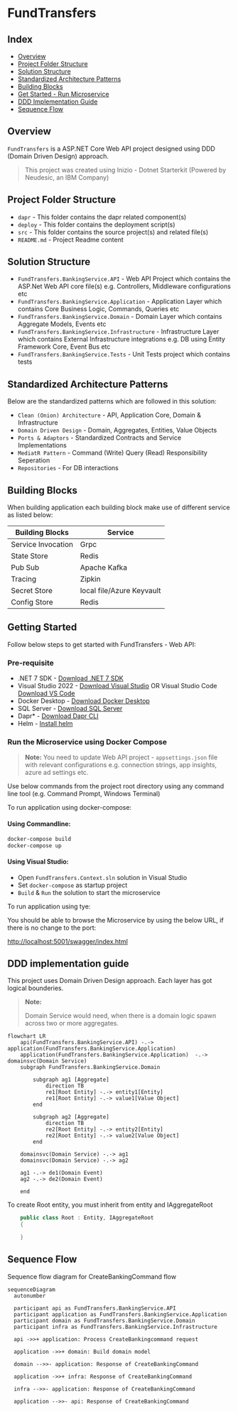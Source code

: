 # FundTransfers

## Index

- [Overview](#overview)
- [Project Folder Structure](#project-folder-structure)
- [Solution Structure](#solution-structure)
- [Standardized Architecture Patterns](#standardized-architecture-patterns)
- [Building Blocks](#building-blocks)
- [Get Started - Run Microservice](#getting-started)
- [DDD Implementation Guide](#ddd-implementation-guide)
- [Sequence Flow](#sequence-flow)

## Overview

`FundTransfers` is a ASP.NET Core Web API project designed using DDD (Domain Driven Design) approach.

> This project was created using Inizio - Dotnet Starterkit (Powered by Neudesic, an IBM Company)

## Project Folder Structure
- `dapr` - This folder contains the dapr related component(s)
- `deploy` - This folder contains the deployment script(s)
- `src` - This folder contains the source project(s) and related file(s)
- `README.md` - Project Readme content

## Solution Structure
- `FundTransfers.BankingService.API` - Web API Project which contains the ASP.Net Web API core file(s) e.g. Controllers, Middleware configurations etc
- `FundTransfers.BankingService.Application` - Application Layer which contains Core Business Logic, Commands, Queries etc
- `FundTransfers.BankingService.Domain` - Domain Layer which contains Aggregate Models, Events etc
- `FundTransfers.BankingService.Infrastructure` - Infrastructure Layer which contains External Infrastructure integrations e.g. DB using Entity Framework Core, Event Bus etc
- `FundTransfers.BankingService.Tests` - Unit Tests project which contains tests

## Standardized Architecture Patterns

Below are the standardized patterns which are followed in this solution:
- `Clean (Onion) Architecture` - API, Application Core, Domain & Infrastructure
- `Domain Driven Design` - Domain, Aggregates, Entities, Value Objects
- `Ports & Adaptors` - Standardized Contracts and Service Implementations
- `MediatR Pattern` - Command (Write) Query (Read) Responsibility Seperation
- `Repositories` - For DB interactions

## Building Blocks

When building application each building block make use of different service as listed below:

| Building Blocks    | Service                   |
|--------------------|---------------------------|
| Service Invocation | Grpc                 |
| State Store        | Redis                     |
| Pub Sub            | Apache Kafka                     |
| Tracing            | Zipkin                    |
| Secret Store       | local file/Azure Keyvault |
| Config Store       | Redis                     |

## Getting Started

Follow below steps to get started with FundTransfers - Web API:

### Pre-requisite
- .NET 7 SDK - [Download .NET 7 SDK](https://dotnet.microsoft.com/en-us/download/dotnet/7.0)
- Visual Studio 2022 - [Download Visual Studio](https://visualstudio.microsoft.com/vs/) OR Visual Studio Code [Download VS Code](https://code.visualstudio.com/download)
- Docker Desktop - [Download Docker Desktop](https://www.docker.com/products/docker-desktop/)
- SQL Server - [Download SQL Server](https://microsoft.com/en-in/sql-server/sql-server-downloads)
- Dapr* - [Download Dapr CLI](https://docs.dapr.io/getting-started/install-dapr-cli/)
- Helm - [Install helm](https://helm.sh/docs/intro/install/)
    
### Run the Microservice using Docker Compose

> **Note:** You need to update Web API project - `appsettings.json` file with relevant configurations e.g. connection strings, app insights, azure ad settings etc.

Use below commands from the project root directory using any command line tool (e.g. Command Prompt, Windows Terminal)

To run application using docker-compose:

#### Using Commandline:

```powershell
docker-compose build
docker-compose up
```

#### Using Visual Studio:

- Open `FundTransfers.Context.sln` solution in Visual Studio
- Set `docker-compose` as startup project
- `Build` & `Run` the solution to start the microservice


To run application using tye:


You should be able to browse the Microservice by using the below URL, if there is no change to the port:

[http://localhost:5001/swagger/index.html](http://localhost:5001/swagger/index.html)


## DDD implementation guide

This project uses Domain Driven Design approach. Each layer has got logical bounderies.
 
>  **Note:**
> 
>  Domain Service would need, when there is a domain logic spawn across two or more aggregates.
    
```mermaid
flowchart LR
    api(FundTransfers.BankingService.API) -.-> application(FundTransfers.BankingService.Application)  
    application(FundTransfers.BankingService.Application)  -.-> domainsvc(Domain Service)        
    subgraph FundTransfers.BankingService.Domain  
    
        subgraph ag1 [Aggregate]
            direction TB
            re1[Root Entity] -.-> entity1[Entity]          
            re1[Root Entity] -.-> value1[Value Object]
        end
    
        subgraph ag2 [Aggregate]
            direction TB
            re2[Root Entity] -.-> entity2[Entity]          
            re2[Root Entity] -.-> value2[Value Object]
        end
    
    domainsvc(Domain Service) -.-> ag1
    domainsvc(Domain Service) -.-> ag2
    
    ag1 -.-> de1(Domain Event)
    ag2 -.-> de2(Domain Event)
    
    end
```

To create Root entity, you must inherit from entity and IAggregateRoot
```csharp    
    public class Root : Entity, IAggregateRoot
    {

    }
```

## Sequence Flow

 Sequence flow diagram for CreateBankingCommand flow 

```mermaid
sequenceDiagram
  autonumber

  participant api as FundTransfers.BankingService.API 
  participant application as FundTransfers.BankingService.Application 
  participant domain as FundTransfers.BankingService.Domain
  participant infra as FundTransfers.BankingService.Infrastructure

  api ->>+ application: Process CreateBankingcommand request 
  
  application ->>+ domain: Build domain model
  
  domain -->>- application: Response of CreateBankingCommand
  
  application ->>+ infra: Response of CreateBankingCommand

  infra -->>- application: Response of CreateBankingCommand

  application -->>- api: Response of CreateBankingCommand
```
